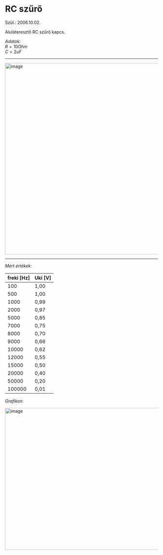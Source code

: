 # RC szűrő

Szül.: 2006.10.02.   

Aluláteresztő RC szűrő kapcs. 

*Adatok:*  
$R = 10 Ohm$   
$C = 2 uF$   

---   

<img width="1255" height="628" alt="image" src="https://github.com/user-attachments/assets/109b3b8b-fd94-43fa-9f5a-25eae68e713a" />   

---   

*Mért értékek:*

|freki [Hz]	| Uki [V] |
|-----------|----------|
100	| 1,00 |
500	| 1,00 |
1000 |	0,99 |
2000 |	0,97 |
5000 |	0,85 |
7000 |	0,75 | 
8000 |	0,70 |
9000 |	0,66 |
10000 |	0,62 |
12000 |	0,55 |
15000 |	0,50 |
20000 |	0,40 |
50000 |	0,20 |
100000 |	0,01 |

*Grafikon:*

<img width="751" height="466" alt="image" src="https://github.com/user-attachments/assets/73736819-dd99-4482-9b57-87669075f41f" />   


